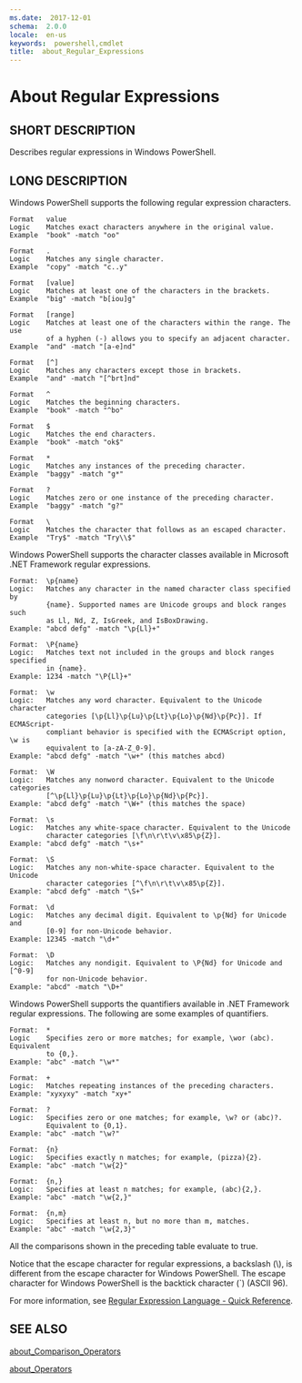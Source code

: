 ```yaml
---
ms.date:  2017-12-01
schema:  2.0.0
locale:  en-us
keywords:  powershell,cmdlet
title:  about_Regular_Expressions
---
```


# About Regular Expressions

## SHORT DESCRIPTION

Describes regular expressions in Windows PowerShell.

## LONG DESCRIPTION

Windows PowerShell supports the following regular expression characters.

```
Format   value
Logic    Matches exact characters anywhere in the original value.
Example  "book" -match "oo"

Format   .
Logic    Matches any single character.
Example  "copy" -match "c..y"

Format   [value]
Logic    Matches at least one of the characters in the brackets.
Example  "big" -match "b[iou]g"

Format   [range]
Logic    Matches at least one of the characters within the range. The use
         of a hyphen (-) allows you to specify an adjacent character.
Example  "and" -match "[a-e]nd"

Format   [^]
Logic    Matches any characters except those in brackets.
Example  "and" -match "[^brt]nd"

Format   ^
Logic    Matches the beginning characters.
Example  "book" -match "^bo"

Format   $
Logic    Matches the end characters.
Example  "book" -match "ok$"

Format   *
Logic    Matches any instances of the preceding character.
Example  "baggy" -match "g*"

Format   ?
Logic    Matches zero or one instance of the preceding character.
Example  "baggy" -match "g?"

Format   \
Logic    Matches the character that follows as an escaped character.
Example  "Try$" -match "Try\\$"
```

Windows PowerShell supports the character classes available in Microsoft .NET
Framework regular expressions.

```
Format:  \p{name}
Logic:   Matches any character in the named character class specified by
         {name}. Supported names are Unicode groups and block ranges such
         as Ll, Nd, Z, IsGreek, and IsBoxDrawing.
Example: "abcd defg" -match "\p{Ll}+"

Format:  \P{name}
Logic:   Matches text not included in the groups and block ranges specified
         in {name}.
Example: 1234 -match "\P{Ll}+"

Format:  \w
Logic:   Matches any word character. Equivalent to the Unicode character
         categories [\p{Ll}\p{Lu}\p{Lt}\p{Lo}\p{Nd}\p{Pc}]. If ECMAScript-
         compliant behavior is specified with the ECMAScript option, \w is
         equivalent to [a-zA-Z_0-9].
Example: "abcd defg" -match "\w+" (this matches abcd)

Format:  \W
Logic:   Matches any nonword character. Equivalent to the Unicode categories
         [^\p{Ll}\p{Lu}\p{Lt}\p{Lo}\p{Nd}\p{Pc}].
Example: "abcd defg" -match "\W+" (this matches the space)

Format:  \s
Logic:   Matches any white-space character. Equivalent to the Unicode
         character categories [\f\n\r\t\v\x85\p{Z}].
Example: "abcd defg" -match "\s+"

Format:  \S
Logic:   Matches any non-white-space character. Equivalent to the Unicode
         character categories [^\f\n\r\t\v\x85\p{Z}].
Example: "abcd defg" -match "\S+"

Format:  \d
Logic:   Matches any decimal digit. Equivalent to \p{Nd} for Unicode and
         [0-9] for non-Unicode behavior.
Example: 12345 -match "\d+"

Format:  \D
Logic:   Matches any nondigit. Equivalent to \P{Nd} for Unicode and [^0-9]
         for non-Unicode behavior.
Example: "abcd" -match "\D+"
```
Windows PowerShell supports the quantifiers available in .NET Framework
regular expressions. The following are some examples of quantifiers.

```
Format:  *
Logic    Specifies zero or more matches; for example, \wor (abc). Equivalent
         to {0,}.
Example: "abc" -match "\w*"

Format:  +
Logic:   Matches repeating instances of the preceding characters.
Example: "xyxyxy" -match "xy+"

Format:  ?
Logic:   Specifies zero or one matches; for example, \w? or (abc)?.
         Equivalent to {0,1}.
Example: "abc" -match "\w?"

Format:  {n}
Logic:   Specifies exactly n matches; for example, (pizza){2}.
Example: "abc" -match "\w{2}"

Format:  {n,}
Logic:   Specifies at least n matches; for example, (abc){2,}.
Example: "abc" -match "\w{2,}"

Format:  {n,m}
Logic:   Specifies at least n, but no more than m, matches.
Example: "abc" -match "\w{2,3}"
```

All the comparisons shown in the preceding table evaluate to true.

Notice that the escape character for regular expressions, a backslash (\\), is
different from the escape character for Windows PowerShell. The escape
character for Windows PowerShell is the backtick character (`) (ASCII 96).

For more information, see [Regular Expression Language - Quick Reference](https://go.microsoft.com/fwlink/?LinkId=133231).

## SEE ALSO

[about_Comparison_Operators](about_Comparison_Operators.md)

[about_Operators](about_Operators.md)
